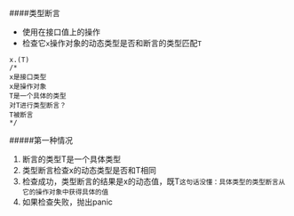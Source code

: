 ####类型断言
* 使用在接口值上的操作
* 检查它`x`操作对象的动态类型是否和断言的类型匹配`T`
```
x.(T)
/*
x是接口类型
x是操作对象
T是一个具体的类型
对T进行类型断言？
T被断言
*/
```
#####第一种情况
1. 断言的类型T是一个具体类型
2. 类型断言检查x的动态类型是否和T相同
3. 检查成功，类型断言的结果是x的动态值，既T`这句话没懂：具体类型的类型断言从它的操作对象中获得具体的值`
4. 如果检查失败，抛出panic

